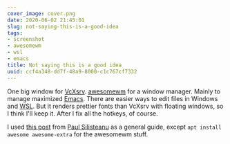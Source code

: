 ```yaml
---
cover_image: cover.png
date: 2020-06-02 21:45:01
slug: not-saying-this-is-a-good-idea
tags:
- screenshot
- awesomewm
- wsl
- emacs
title: Not saying this is a good idea
uuid: ccf4a348-dd7f-48a9-8000-c1c767cf7332
---
```


[VcXsrv]: https://sourceforge.net/projects/vcxsrv/
[awesomewm]: https://awesomewm.org/
[Emacs]: https://www.gnu.org/software/emacs/
[WSL]: https://docs.microsoft.com/en-us/windows/wsl/

One big window for [VcXsrv][].
[awesomewm][] for a window manager.
Mainly to manage maximized [Emacs][].
There are easier ways to edit files in Windows and [WSL][].
But it renders prettier fonts than VcXsrv with floating windows, so I think I'll keep it.
After I fix all the hotkeys, of course.

[this post]: https://solarianprogrammer.com/2017/04/16/windows-susbsystem-for-linux-xfce-4/
[Paul Silisteanu]: https://solarianprogrammer.com/

I used [this post][] from [Paul Silisteanu][] as a general guide, except `apt install awesome awesome-extra` for the
awesomewm  stuff.